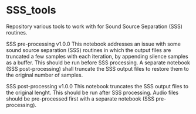 # SSS_tools

Repository various tools to work with for Sound Source Separation (SSS) routines.

SSS pre-processing v1.0.0
This notebook addresses an issue with some sound source separation (SSS) routines in which the output files are truncated a few samples with each iteration, by appending silence samples as a buffer. This should be run before SSS processing. A separate notebook (SSS post-processing) shall truncate the SSS output files to restore them to the original number of samples.

SSS post-processing v1.0.0
This notebook truncates the SSS output files to the original lenght. This should be run after SSS processing. Audio files should be pre-processed first with a separate notebook (SSS pre-processing).
